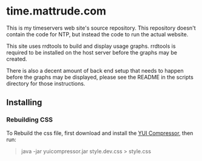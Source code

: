 # time.mattrude.com #

This is my timeservers web site's source repository.  This repository doesn't contain the code for NTP, but instead the code to run the actual website.

This site uses rrdtools to build and display usage graphs.  rrdtools is required to be installed on the host server before the graphs may be created.

There is also a decent amount of back end setup that needs to happen before the graphs may be displayed, please see the README in the scripts directory for those instructions.

## Installing ##

### Rebuilding CSS ###
To Rebuild the css file, first download and install the [YUI Compressor](https://github.com/yui/yuicompressor), then run:
> java -jar yuicompressor.jar style.dev.css > style.css
